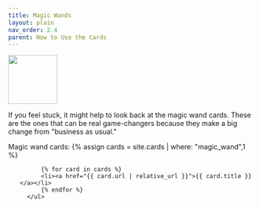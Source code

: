 ```yaml
---
title: Magic Wands
layout: plain
nav_order: 2.4
parent: How to Use the Cards
--- 
```


<img src='{{ "/graphics/icons/magicwand.svg" | relative_url}}' alt=" " width="100px" height="100px"/>

If you feel stuck, it might help to look back at the magic wand cards.  These are the ones that can be real game-changers because they make a big change from "business as usual." 

<div>
      Magic wand cards:
      {% assign cards = site.cards | where: "magic_wand",1 %} 
      <ul>
      
          {% for card in cards %}
          <li><a href="{{ card.url | relative_url }}">{{ card.title }} </a></li>
          {% endfor %}
      </ul>
</div>